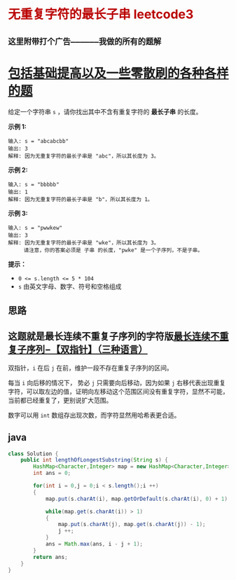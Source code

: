 # <font color='bb000'>无重复字符的最长子串 leetcode3</font>


## **`这里附带打个广告——————我做的所有的题解`**

# [包括基础提高以及一些零散刷的各种各样的题](https://www.acwing.com/blog/content/33005/) 


给定一个字符串 `s` ，请你找出其中不含有重复字符的 **最长子串** 的长度。

 

**示例 1:**

```
输入: s = "abcabcbb"
输出: 3 
解释: 因为无重复字符的最长子串是 "abc"，所以其长度为 3。
```

**示例 2:**

```
输入: s = "bbbbb"
输出: 1
解释: 因为无重复字符的最长子串是 "b"，所以其长度为 1。
```

**示例 3:**

```
输入: s = "pwwkew"
输出: 3
解释: 因为无重复字符的最长子串是 "wke"，所以其长度为 3。
     请注意，你的答案必须是 子串 的长度，"pwke" 是一个子序列，不是子串。
```

 

**提示：**

- `0 <= s.length <= 5 * 104`
- `s` 由英文字母、数字、符号和空格组成


## 思路

## 这题就是最长连续不重复子序列的字符版[最长连续不重复子序列−【双指针】（三种语言）](https://www.acwing.com/solution/content/191751/)


双指针，`i` 在后 `j` 在前，维护一段不存在重复子序列的区间。


每当 `i` 向后移的情况下， 势必 `j` 只需要向后移动，因为如果 `j` 右移代表出现重复字符，可以取左边的值，证明向左移动这个范围区间没有重复字符，显然不可能，当前都已经重复了，更别说扩大范围。

数字可以用  `int` 数组存出现次数，而字符显然用哈希表更合适。


## java

```java
class Solution {
    public int lengthOfLongestSubstring(String s) {
        HashMap<Character,Integer> map = new HashMap<Character,Integer>();
        int ans = 0;

        for(int i = 0,j = 0;i < s.length();i ++)
        {
            map.put(s.charAt(i), map.getOrDefault(s.charAt(i), 0) + 1);

            while(map.get(s.charAt(i)) > 1)
            {
                map.put(s.charAt(j), map.get(s.charAt(j)) - 1);
                j ++;
            }
            ans = Math.max(ans, i - j + 1);
        } 
        return ans;
    }
}
```
